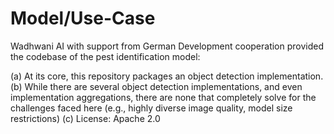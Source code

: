 # Model/Use-Case

Wadhwani AI with support from German Development cooperation provided the codebase of the pest identification model:
 
 (a) At its core, this repository packages an object detection implementation. 
 (b) While there are several object detection implementations, and even implementation aggregations, there are none that completely solve for the challenges faced here (e.g., highly diverse image quality, model size restrictions)
 (c) License: Apache 2.0